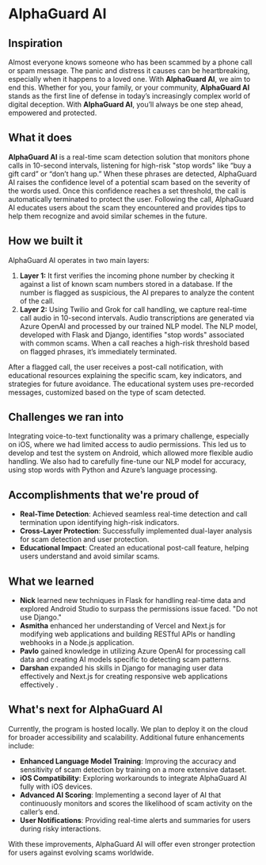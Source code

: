 # AlphaGuard AI

## Inspiration
Almost everyone knows someone who has been scammed by a phone call or spam message. The panic and distress it causes can be heartbreaking, especially when it happens to a loved one. With **AlphaGuard AI**, we aim to end this. Whether for you, your family, or your community, **AlphaGuard AI** stands as the first line of defense in today’s increasingly complex world of digital deception. With **AlphaGuard AI**, you’ll always be one step ahead, empowered and protected.

## What it does
**AlphaGuard AI** is a real-time scam detection solution that monitors phone calls in 10-second intervals, listening for high-risk "stop words" like “buy a gift card” or “don’t hang up.” When these phrases are detected, AlphaGuard AI raises the confidence level of a potential scam based on the severity of the words used. Once this confidence reaches a set threshold, the call is automatically terminated to protect the user. Following the call, AlphaGuard AI educates users about the scam they encountered and provides tips to help them recognize and avoid similar schemes in the future.

## How we built it
AlphaGuard AI operates in two main layers:
1. **Layer 1:** It first verifies the incoming phone number by checking it against a list of known scam numbers stored in a database. If the number is flagged as suspicious, the AI prepares to analyze the content of the call.
2. **Layer 2:** Using Twilio and Grok for call handling, we capture real-time call audio in 10-second intervals. Audio transcriptions are generated via Azure OpenAI and processed by our trained NLP model. The NLP model, developed with Flask and Django, identifies "stop words" associated with common scams. When a call reaches a high-risk threshold based on flagged phrases, it’s immediately terminated.

After a flagged call, the user receives a post-call notification, with educational resources explaining the specific scam, key indicators, and strategies for future avoidance. The educational system uses pre-recorded messages, customized based on the type of scam detected.

## Challenges we ran into
Integrating voice-to-text functionality was a primary challenge, especially on iOS, where we had limited access to audio permissions. This led us to develop and test the system on Android, which allowed more flexible audio handling. We also had to carefully fine-tune our NLP model for accuracy, using stop words with Python and Azure’s language processing.

## Accomplishments that we're proud of
- **Real-Time Detection**: Achieved seamless real-time detection and call termination upon identifying high-risk indicators.
- **Cross-Layer Protection**: Successfully implemented dual-layer analysis for scam detection and user protection.
- **Educational Impact**: Created an educational post-call feature, helping users understand and avoid similar scams.

## What we learned
- **Nick** learned new techniques in Flask for handling real-time data and explored Android Studio to surpass the permissions issue faced. "Do not use Django."
- **Asmitha** enhanced her understanding of Vercel and Next.js for modifying web applications and building RESTful APIs or handling webhooks in a Node.js application.
- **Pavlo** gained knowledge in utilizing Azure OpenAI for processing call data and creating AI models specific to detecting scam patterns.
- **Darshan** expanded his skills in Django for managing user data effectively and Next.js for creating responsive web applications effectively .

## What's next for AlphaGuard AI
Currently, the program is hosted locally. We plan to deploy it on the cloud for broader accessibility and scalability. Additional future enhancements include:
- **Enhanced Language Model Training**: Improving the accuracy and sensitivity of scam detection by training on a more extensive dataset.
- **iOS Compatibility**: Exploring workarounds to integrate AlphaGuard AI fully with iOS devices.
- **Advanced AI Scoring**: Implementing a second layer of AI that continuously monitors and scores the likelihood of scam activity on the caller’s end.
- **User Notifications**: Providing real-time alerts and summaries for users during risky interactions.

With these improvements, AlphaGuard AI will offer even stronger protection for users against evolving scams worldwide.
